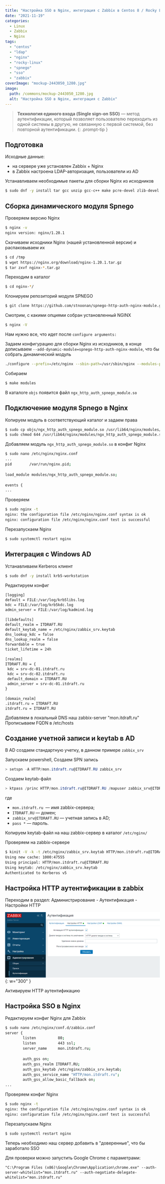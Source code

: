 ```yaml
---
title: "Настройка SSO в Nginx, интеграция с Zabbix в Centos 8 / Rocky Linux"
date: "2021-11-19"
categories: 
  - Linux
  - Zabbix
  - Nginx
tags: 
  - "centos"
  - "ldap"
  - "nginx"
  - "rocky-linux"
  - "spnego"
  - "sso"
  - "zabbix"
coverImage: "mockup-2443050_1280.jpg"
image:
  path: /commons/mockup-2443050_1280.jpg
  alt: "Настройка SSO в Nginx, интеграция с Zabbix"
---
```


> **Технология единого входа (Single sign-on SSO)** — метод аутентификации, который позволяет пользователю переходить из одной системы в другую, не связанную с первой системой, без повторной аутентификации.
{: .prompt-tip }

## Подготовка

Исходные данные:

- на сервере уже установлен Zabbix + Nginx
- в Zabbix настроена LDAP-авторизация, пользователи из AD

Устанавливаем необходимые пакеты для сборки Nginx из исходников

```sh
$ sudo dnf -y install tar gcc unzip gcc-c++ make pcre-devel zlib-devel curl wget git openssl-devel libxml2-devel libxslt-devel gd-devel perl-ExtUtils-Embed gperftools-devel redhat-rpm-config
```

## Сборка динамического модуля Spnego

Проверяем версию Nginx

```sh
$ nginx -v
nginx version: nginx/1.20.1
```

Скачиваем исходники Nginx (нашей установленной версии) и распаковываем их

```sh
$ cd /tmp
$ wget https://nginx.org/download/nginx-1.20.1.tar.gz
$ tar zxvf nginx-*.tar.gz
```

Переходим в каталог

```sh
$ cd nginx-*/
```

Клонируем репозиторий модуля SPNEGO

```sh
$ git clone https://github.com/stnoonan/spnego-http-auth-nginx-module.git
```

Смотрим, с какими опциями собран установленный NGINX

```sh
$ nginx -V
```

Нам нужно все, что идет после `configure arguments:`

Задаем конфигурацию для сборки Nginx из исходников, в конце дописываем `--add-dynamic-module=spnego-http-auth-nginx-module`, что бы собрать динамический модуль

```sh
./configure --prefix=/etc/nginx --sbin-path=/usr/sbin/nginx --modules-path=/usr/lib64/nginx/modules --conf-path=/etc/nginx/nginx.conf --error-log-path=/var/log/nginx/error.log --http-log-path=/var/log/nginx/access.log --pid-path=/var/run/nginx.pid --lock-path=/var/run/nginx.lock --http-client-body-temp-path=/var/cache/nginx/client_temp --http-proxy-temp-path=/var/cache/nginx/proxy_temp --http-fastcgi-temp-path=/var/cache/nginx/fastcgi_temp --http-uwsgi-temp-path=/var/cache/nginx/uwsgi_temp --http-scgi-temp-path=/var/cache/nginx/scgi_temp --user=nginx --group=nginx --with-compat --with-file-aio --with-threads --with-http_addition_module --with-http_auth_request_module --with-http_dav_module --with-http_flv_module --with-http_gunzip_module --with-http_gzip_static_module --with-http_mp4_module --with-http_random_index_module --with-http_realip_module --with-http_secure_link_module --with-http_slice_module --with-http_ssl_module --with-http_stub_status_module --with-http_sub_module --with-http_v2_module --with-mail --with-mail_ssl_module --with-stream --with-stream_realip_module --with-stream_ssl_module --with-stream_ssl_preread_module --with-cc-opt='-O2 -g -pipe -Wall -Werror=format-security -Wp,-D_FORTIFY_SOURCE=2 -Wp,-D_GLIBCXX_ASSERTIONS -fexceptions -fstack-protector-strong -grecord-gcc-switches -specs=/usr/lib/rpm/redhat/redhat-hardened-cc1 -specs=/usr/lib/rpm/redhat/redhat-annobin-cc1 -m64 -mtune=generic -fasynchronous-unwind-tables -fstack-clash-protection -fcf-protection -fPIC' --with-ld-opt='-Wl,-z,relro -Wl,-z,now -pie' --add-dynamic-module=spnego-http-auth-nginx-module
```

Собираем

```sh
$ make modules
```

В каталоге `objs` появится файл `ngx_http_auth_spnego_module.so`

## Подключение модуля Spnego в Nginx

Копируем модуль в соответствующий каталог и задаем права

```sh
$ sudo cp objs/ngx_http_auth_spnego_module.so /usr/lib64/nginx/modules/
$ sudo chmod 644 /usr/lib64/nginx/modules/ngx_http_auth_spnego_module.so
```

Добавляем модуль `ngx_http_auth_spnego_module.so` в конфиг Nginx

```sh
$ sudo nano /etc/nginx/nginx.conf
...
pid        /var/run/nginx.pid;

load_module modules/ngx_http_auth_spnego_module.so;

events {
...
```

Проверяем

```sh
$ sudo nginx -t
nginx: the configuration file /etc/nginx/nginx.conf syntax is ok
nginx: configuration file /etc/nginx/nginx.conf test is successful
```

Перезапускаем Nginx

```sh
$ sudo systemctl restart nginx
```

## Интеграция с Windows AD

Устанавливаем Kerberos клиент

```sh
$ sudo dnf -y install krb5-workstation
```

Редактируем конфиг

```
[logging]
default = FILE:/var/log/krb5libs.log
kdc = FILE:/var/log/krb5kdc.log
admin_server = FILE:/var/log/kadmind.log

[libdefaults]
default_realm = ITDRAFT.RU
default_keytab_name = /etc/nginx/zabbix_srv.keytab
dns_lookup_kdc = false
dns_lookup_realm = false
forwardable = true
ticket_lifetime = 24h

[realms]
ITDRAFT.RU = {
 kdc = srv-dc-01.itdraft.ru
 kdc = srv-dc-02.itdraft.ru
 default_domain = ITDRAFT.RU
 admin_server = srv-dc-01.itdraft.ru
}

[domain_realm]
.itdraft.ru = ITDRAFT.RU
itdraft.ru = ITDRAFT.RU
```

Добавляем в локальный DNS наш zabbix-server "mon.itdraft.ru"  
Прописываем FQDN в /etc/hosts

## Создание учетной записи и keytab в AD

В AD создаем стандартную учетку, в данном примере `zabbix_srv`

Запускаем powershell, Создаем SPN запись

```powershell
> setspn -A HTTP/mon.itdraft.ru@ITDRAFT.RU zabbix_srv
```

Создаем keytab-файл

```powershell
> ktpass /princ HTTP/mon.itdraft.ru@ITDRAFT.RU /mapuser zabbix_srv@ITDRAFT.RU  /crypto ALL /ptype KRB5_NT_PRINCIPAL /out C:\zabbix_srv.keytab /pass *
```

где
- `mon.itdraft.ru `— имя zabbix-сервера;
- `ITDRAFT.RU` — домен;
- `zabbix_srv@ITDRAFT.RU` — учетная запись в AD;
- `pass *` — пароль.

Копируем keytab-файл на наш zabbix-сервер в каталог `/etc/nginx/`

Проверяем на zabbix-сервере

```sh
$ kinit -V -k -t /etc/nginx/zabbix_srv.keytab HTTP/mon.itdraft.ru@ITDRAFT.RU
Using new cache: 1000:47555
Using principal: HTTP/mon.itdraft.ru@ITDRAFT.RU
Using keytab: /etc/nginx/zabbix_srv.keytab
Authenticated to Kerberos v5
```

## Настройка HTTP аутентификации в zabbix

Переходим в раздел: Администрирование - Аутентификация - Настройки HTTP

![](/assets/img/posts/2021/11/19/image.png){: w="300" }

Активируем HTTP аутентификацию

## Настройка SSO в Nginx

Редактируем конфиг Nginx для Zabbix

```sh
$ sudo nano /etc/nginx/conf.d/zabbix.conf
server {
        listen          80;
        listen          443 ssl;
        server_name     mon.itdraft.ru;
		
        auth_gss on;
        auth_gss_realm ITDRAFT.RU;
        auth_gss_keytab /etc/nginx/zabbix_srv.keytab;
        auth_gss_service_name "HTTP/mon.itdraft.ru";
        auth_gss_allow_basic_fallback on;
...
```

Проверяем конфиг Nginx

```sh
$ sudo nginx -t
nginx: the configuration file /etc/nginx/nginx.conf syntax is ok
nginx: configuration file /etc/nginx/nginx.conf test is successful
```

Перезапускаем Nginx

```sh
$ sudo systemctl restart nginx
```

Теперь необходимо наш сервер добавить в "доверенные", что бы заработало SSO

Для проверки можно запустить Google Chrome с параметрами:

```
"C:\Program Files (x86)\Google\Chrome\Application\chrome.exe" --auth-server-whitelist="mon.itdraft.ru" --auth-negotiate-delegate-whitelist="mon.itdraft.ru"
```
